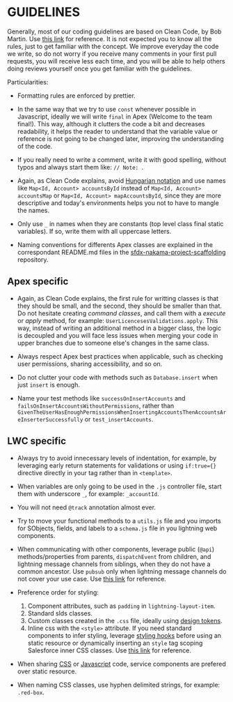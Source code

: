 # GUIDELINES

Generally, most of our coding guidelines are based on Clean Code, by Bob Martin. Use [this link](https://moderatemisbehaviour.github.io/clean-code-smells-and-heuristics/) for reference. It is not expected you to know all the rules, just to get familiar with the concept. We improve everyday the code we write, so do not worry if you receive many comments in your first pull requests, you will receive less each time, and you will be able to help others doing reviews yourself once you get familiar with the guidelines.

Particularities:

-   Formatting rules are enforced by prettier.

-   In the same way that we try to use `const` whenever possible in Javascript, ideally we will write `final` in Apex (Welcome to the team final!). This way, although it clutters the code a bit and decreases readability, it helps the reader to understand that the variable value or reference is not going to be changed later, improving the understanding of the code.

-   If you really need to write a comment, write it with good spelling, without typos and always start them like: `// Note: `.

-   Again, as Clean Code explains, avoid [Hungarian notation](https://en.wikipedia.org/wiki/Hungarian_notation) and use names like `Map<Id, Account> accountsById` instead of `Map<Id, Account> accountsMap` or `Map<Id, Account> mapAccountsById`, since they are more descriptive and today's environments helps you not to have to mangle the names.

-   Only use `_` in names when they are constants (top level class final static variables). If so, write them with all uppercase letters.

-   Naming conventions for differents Apex classes are explained in the correspondant README.md files in the [sfdx-nakama-project-scaffolding](https://github.com/Nakama-Partnering-Services/sfdx-nakama-project-scaffolding) repository.

## Apex specific

-   Again, as Clean Code explains, the first rule for writting classes is that they should be small, and the second, they should be smaller than that. Do not hesitate creating _command classes_, and call them with a _execute_ or _apply_ method, for example: `UserLicencesesValidations.apply`. This way, instead of writing an additional method in a bigger class, the logic is decoupled and you will face less issues when merging your code in upper branches due to someone else's changes in the same class.

-   Always respect Apex best practices when applicable, such as checking user permissions, sharing accessibility, and so on.

-   Do not clutter your code with methods such as `Database.insert` when just `insert` is enough.

-   Name your test methods like `successOnInsertAccounts` and `failsOnInsertAccountsWithoutPermissions`, rather than `GivenTheUserHasEnoughPermissionsWhenInsertingAccountsThenAccountsAreInserterSuccessfully` or `test_insertAccounts`.

## LWC specific

-   Always try to avoid innecessary levels of indentation, for example, by leveraging early return statements for validations or using `if:true={}` directive directly in your tag rather than in `<template>`.

-   When variables are only going to be used in the `.js` controller file, start them with underscore `_`, for example: `_accountId`.

-   You will not need `@track` annotation almost ever.

-   Try to move your functional methods to a `utils.js` file and you imports for SObjects, fields, and labels to a `schema.js` file in you lightning web components.

-   When communicating with other components, leverage public (`@api`) methods/properties from parents, `dispatchEvent` from children, and lightning message channels from siblings, when they do not have a common ancestor. Use `pubsub` only when lightning message channels do not cover your use case. Use [this link](https://developer.salesforce.com/blogs/2021/05/inter-component-communication-patterns-for-lightning-web-components) for reference.

-   Preference order for styling:

    1. Component attributes, such as `padding` in `lightning-layout-item`.
    2. Standard slds classes.
    3. Custom classes created in the `.css` file, ideally using [design tokens](https://developer.salesforce.com/docs/component-library/documentation/en/lwc/lwc.create_components_css_design_tokens).
    4. Inline css with the `<style>` attribute. If you need standard components to infer styling, leverage [styling hooks](https://developer.salesforce.com/docs/component-library/documentation/en/lwc/lwc.create_components_css_custom_properties) before using an static resource or dynamically inserting an `style` tag scoping Salesforce inner CSS classes. Use [this link](https://salesforce.stackexchange.com/questions/246887/target-inner-elements-of-standard-lightning-web-components-with-css) for reference.

-   When sharing [CSS](https://developer.salesforce.com/docs/component-library/documentation/en/lwc/lwc.create_components_css_share) or [Javascript](https://developer.salesforce.com/docs/component-library/documentation/en/lwc/lwc.js_share_code) code, service components are prefered over static resource.

-   When naming CSS classes, use hyphen delimited strings, for example: `.red-box`.
